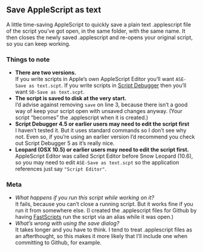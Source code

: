 ## Save AppleScript as text
A little time-saving AppleScript to quickly save a plain text .applescript file of the script you’ve got open, in the same folder, with the same name. It then closes the newly saved .applescript and re-opens your original script, so you can keep working.

### Things to note
* **There are two versions.**  
If you write scripts in Apple’s own AppleScript Editor you’ll want `ASE-Save as text.scpt`. If you write scripts in [Script Debugger](http://www.latenightsw.com) then you’ll want `SD-Save as text.scpt`.
* **The script is saved to disk at the very start.**  
I’d advise against removing `save` on line 3, because there isn’t a good way of keep your script open with unsaved changes anyway. (Your script “becomes” the .applescript when it is created.)
* **Script Debugger 4.5 or earlier users may need to edit the script first**  
I haven’t tested it. But it uses standard commands so I don’t see why not. Even so, if you’re using an earlier version I’d recommend you check out Script Debugger 5 as it’s really nice.
* **Leopard (OSX 10.5) or earlier users may need to edit the script first.**  
AppleScript Editor was called Script Editor before Snow Leopard (10.6), so you may need to edit `ASE-Save as text.scpt` so the application references just say `"Script Editor"`.

### Meta
* *What happens if you run this script while working on it?*  
It fails, because you can’t close a running script. But it works fine if you run it from somewhere else. (I created the .applescript files for Github by having [FastScripts](http://www.red-sweater.com/fastscripts/) run the script via an alias while it was open.)
* *What’s wrong with using the save dialog?*  
It takes longer and you have to think. I tend to treat .applescript files as an afterthought, so this makes it more likely that I’ll include one when committing to Github, for example.